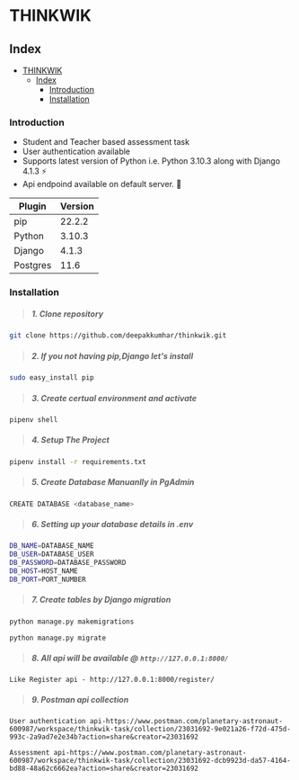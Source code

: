 # THINKWIK

## Index

- [THINKWIK](#thinkwik)
  - [Index](#index)
    - [Introduction](#introduction)
    - [Installation](#installation)

### Introduction
- Student and Teacher based assessment task
- User authentication available
- Supports latest version of Python i.e. Python 3.10.3  along with Django 4.1.3 :zap:
- Api endpoind available on default server. :nail_care:

| Plugin | **Version**|
| ------ | ------ |
|  pip   | 22.2.2 |
| Python | 3.10.3 |
| Django | 4.1.3 |
| Postgres | 11.6 |

### Installation

> ##### 1. Clone repository

```sh
git clone https://github.com/deepakkumhar/thinkwik.git
```

> ##### 2. If you not having pip,Django let's install

```sh
sudo easy_install pip
```

> ##### 3. Create certual environment and activate

```sh
pipenv shell
```

> ##### 4. Setup The Project

```sh
pipenv install -r requirements.txt
```


> ##### 5. Create Database Manuanlly in PgAdmin
```sh
CREATE DATABASE <database_name>
```

> ##### 6. Setting up your database details in .env

```sh
DB_NAME=DATABASE_NAME
DB_USER=DATABASE_USER
DB_PASSWORD=DATABASE_PASSWORD
DB_HOST=HOST_NAME
DB_PORT=PORT_NUMBER
```

> ##### 7. Create tables by Django migration

```sh
python manage.py makemigrations

python manage.py migrate
```

> ##### 8. All api will be available @ `http://127.0.0.1:8000/`

```
Like Register api - http://127.0.0.1:8000/register/
```

> ##### 9. Postman api collection

```
User authentication api-https://www.postman.com/planetary-astronaut-600987/workspace/thinkwik-task/collection/23031692-9e021a26-f72d-475d-993c-2a9ad7e2e34b?action=share&creator=23031692

Assessment api-https://www.postman.com/planetary-astronaut-600987/workspace/thinkwik-task/collection/23031692-dcb9923d-da57-4164-bd88-48a62c6662ea?action=share&creator=23031692

```

<br />